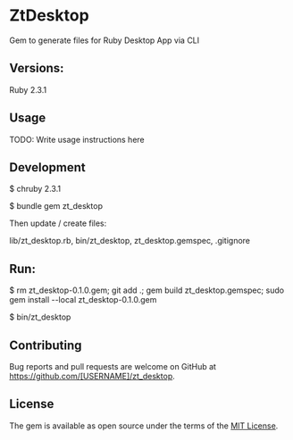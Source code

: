 # ZtDesktop

Gem to generate files for Ruby Desktop App via CLI

## Versions:

Ruby 2.3.1

## Usage

TODO: Write usage instructions here

## Development

$ chruby 2.3.1

$ bundle gem zt_desktop

Then update / create files:

  lib/zt_desktop.rb, bin/zt_desktop, zt_desktop.gemspec, .gitignore

## Run:

$ rm zt_desktop-0.1.0.gem; git add .; gem build zt_desktop.gemspec; sudo gem install --local zt_desktop-0.1.0.gem

$ bin/zt_desktop

## Contributing

Bug reports and pull requests are welcome on GitHub at https://github.com/[USERNAME]/zt_desktop.


## License

The gem is available as open source under the terms of the [MIT License](http://opensource.org/licenses/MIT).

